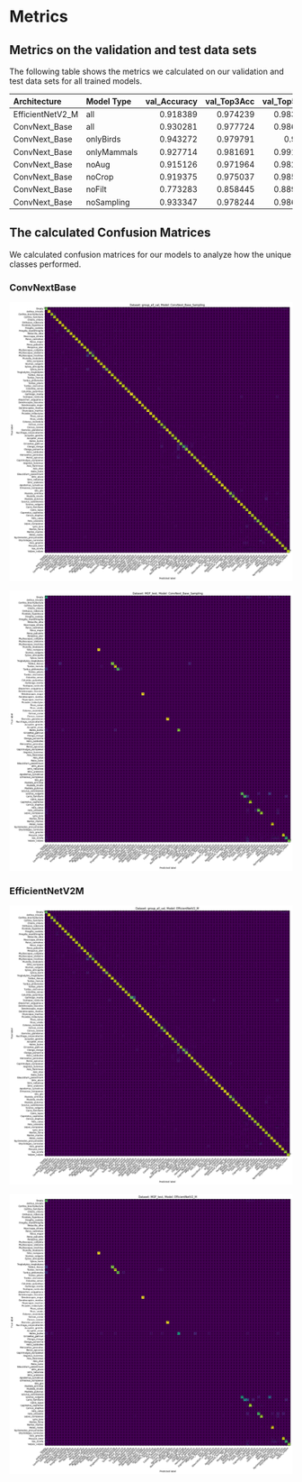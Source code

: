 # Metrics

## Metrics on the validation and test data sets

The following table shows the metrics we calculated on our validation and test data sets for all trained models.

| Architecture     | Model Type  | val_Accuracy | val_Top3Acc | val_Top5Acc |  val_mAP |  val_mCA |  val_mF1 | test_Accuracy | test_Top3Acc | test_Top5Acc | test_mAP | test_mCA | test_mF1 |
|:-----------------|:------------|-------------:|------------:|------------:|---------:|---------:|---------:|--------------:|-------------:|-------------:|---------:|---------:|---------:|
| EfficientNetV2_M | all         |     0.918389 |    0.974239 |    0.983732 | 0.964226 | 0.998166 | 0.920571 |      0.84421  |     0.940717 |     0.966452 | 0.927425 | 0.996499 | 0.693079 |
| ConvNext_Base    | all         |     0.930281 |    0.977724 |    0.986229 | 0.968918 | 0.998433 | 0.930185 |      0.842371 |     0.944393 |     0.971967 | 0.938788 | 0.996458 | 0.76217  |
| ConvNext_Base    | onlyBirds   |     0.943272 |    0.979791 |    0.9864   | 0.975206 | 0.998227 | 0.938642 |      0.922449 |     0.95102  |     0.967347 | 0.985448 | 0.997577 | 0.916854 |
| ConvNext_Base    | onlyMammals |     0.927714 |    0.981691 |    0.991652 | 0.971217 | 0.99444  | 0.925608 |      0.860747 |     0.948569 |     0.972829 | 0.936621 | 0.989288 | 0.562767 |
| ConvNext_Base    | noAug       |     0.915126 |    0.971964 |    0.982644 | 0.957103 | 0.998093 | 0.912969 |      0.806066 |     0.926011 |     0.960018 | 0.938645 | 0.995642 | 0.799195 |
| ConvNext_Base    | noCrop      |     0.919375 |    0.975037 |    0.985155 | 0.960811 | 0.998188 | 0.912479 |      0.771272 |     0.875572 |     0.905764 | 0.755943 | 0.99486  | 0.787209 |
| ConvNext_Base    | noFilt      |     0.773283 |    0.858445 |    0.889936 | 0.861310 | 0.994905 | 0.80002  |      0.542779 |     0.723622 |     0.789723 | 0.834606 | 0.989725 | 0.363544 |
| ConvNext_Base    | noSampling  |     0.933347 |    0.978244 |    0.986155 | 0.956749 | 0.998502 | 0.911432 |      0.903033 |     0.973346 |     0.982996 | 0.950346 | 0.997821 | 0.854996 |


## The calculated Confusion Matrices

We calculated confusion matrices for our models to analyze how the unique classes performed.

### ConvNextBase

![Confusion Matrix for ConvNextBase on the Validation Data](./ConfMatrix_ConvNextBase_Sampling_val.png)

![Confusion Matrix for ConvNextBase on the Test Data](./ConfMatrix_ConvNextBase_Sampling_test.png)


### EfficientNetV2M

![Confusion Matrix for EfficientNetV2M on the Validation Data](./ConfMatrix_EfficientNetV2M_val.png)

![Confusion Matrix for EfficientNetV2M on the Test Data](./ConfMatrix_EfficientNetV2M_test.png)